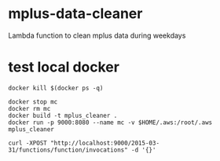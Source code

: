 # mplus-data-cleaner
Lambda function to clean mplus data during weekdays


# test local docker
```
docker kill $(docker ps -q)
```

```
docker stop mc
docker rm mc
docker build -t mplus_cleaner .
docker run -p 9000:8080 --name mc -v $HOME/.aws:/root/.aws mplus_cleaner 
```

```
curl -XPOST "http://localhost:9000/2015-03-31/functions/function/invocations" -d '{}'
```